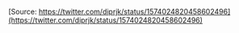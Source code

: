 [Source: https://twitter.com/diprjk/status/1574024820458602496](https://twitter.com/diprjk/status/1574024820458602496)